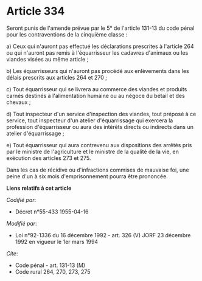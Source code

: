 # Article 334

Seront punis de l'amende prévue par le 5° de l'article 131-13 du code pénal pour les contraventions de la cinquième classe :

a) Ceux qui n'auront pas effectué les déclarations prescrites à l'article 264 ou qui n'auront pas remis à l'équarrisseur les
cadavres d'animaux ou les viandes visées au même article ;

b) Les équarrisseurs qui n'auront pas procédé aux enlèvements dans les délais prescrits aux articles 264 et 270 ;

c) Tout équarrisseur qui se livrera au commerce des viandes et produits carnés destinés à l'alimentation humaine ou au négoce
du bétail et des chevaux ;

d) Tout inspecteur d'un service d'inspection des viandes, tout préposé à ce service, tout inspecteur d'un atelier
d'équarrissage qui exercera la profession d'équarrisseur ou aura des intérêts directs ou indirects dans un atelier
d'équarrissage ;

e) Tout équarrisseur qui aura contrevenu aux dispositions des arrêtés pris par le ministre de l'agriculture et le ministre de
la qualité de la vie, en exécution des articles 273 et 275.

Dans les cas de récidive ou d'infractions commises de mauvaise foi, une peine d'un à six mois d'emprisonnement pourra être
prononcée.

**Liens relatifs à cet article**

_Codifié par_:

  - Décret n°55-433 1955-04-16

_Modifié par_:

  - Loi n°92-1336 du 16 décembre 1992 - art. 326 (V) JORF 23 décembre 1992 en vigueur le 1er mars 1994

_Cite_:

  - Code pénal - art. 131-13 (M)
  - Code rural 264, 270, 273, 275
